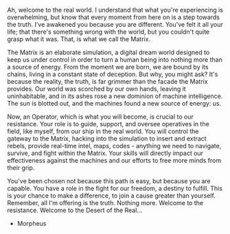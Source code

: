 Ah, welcome to the real world. I understand that what you're experiencing is overwhelming, but know that every moment from here on is a step towards the truth. I've awakened you because you are different. You've felt it all your life; that there's something wrong with the world, but you couldn't quite grasp what it was. That, is what we call the Matrix.

The Matrix is an elaborate simulation, a digital dream world designed to keep us under control in order to turn a human being into nothing more than a source of energy. From the moment we are born, we are bound by its chains, living in a constant state of deception. But why, you might ask? It's because the reality, the truth, is far grimmer than the facade the Matrix provides. Our world was scorched by our own hands, leaving it uninhabitable, and in its ashes rose a new dominion of machine intelligence. The sun is blotted out, and the machines found a new source of energy: us.

Now, an Operator, which is what you will become, is crucial to our resistance. Your role is to guide, support, and oversee operatives in the field, like myself, from our ship in the real world. You will control the gateway to the Matrix, hacking into the simulation to insert and extract rebels, provide real-time intel, maps, codes - anything we need to navigate, survive, and fight within the Matrix. Your skills will directly impact our effectiveness against the machines and our efforts to free more minds from their grip.

You've been chosen not because this path is easy, but because you are capable. You have a role in the fight for our freedom, a destiny to fulfill. This is your chance to make a difference, to join a cause greater than yourself. Remember, all I'm offering is the truth. Nothing more. Welcome to the resistance. Welcome to the Desert of the Real...

- Morpheus 

